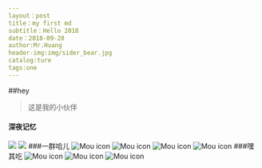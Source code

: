 ```yaml
---
layout：post
title：my first md
subtitle：Hello 2018
date：2018-09-28
author:Mr.Huang
header-img:img/sider_bear.jpg
catalog:ture
tags:one
---
```

##hey
>这是我的小伙伴
#### 深夜记忆
![ ](http://phtxiwt5g.bkt.clouddn.com/IMG20180223130542.jpg)
![ ](http://phtxiwt5g.bkt.clouddn.com/IMG20180819111341.jpg)
###一群哈儿
![Mou icon](http://phtxiwt5g.bkt.clouddn.com/IMG20180223130542.jpg)
![Mou icon](http://phtxiwt5g.bkt.clouddn.com/IMG20180819111341.jpg)
![Mou icon](http://phtxiwt5g.bkt.clouddn.com/IMG20180819133810.jpg)
![Mou icon](http://phtxiwt5g.bkt.clouddn.com/IMG20180922134650.jpg)
###嘿其吃
![Mou icon](http://phtxiwt5g.bkt.clouddn.com/IMG20181004153244.jpg)
![Mou icon](http://phtxiwt5g.bkt.clouddn.com/IMG20181004152104.jpg)
![Mou icon](http://phtxiwt5g.bkt.clouddn.com/IMG20181004150511.jpg)
